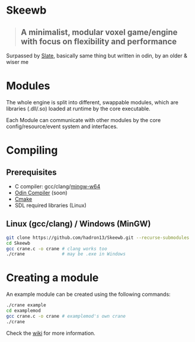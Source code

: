 # Skeewb
> ## A minimalist, modular voxel game/engine with focus on flexibility and performance 
Surpassed by [Slate](https://github.com/hadron13/sSlate), basically same thing but written in odin, by an older & wiser me
# Modules

The whole engine is split into different, swappable modules, which are libraries (.dll/.so) loaded at runtime by the core executable.

Each Module can communicate with other modules by the core config/resource/event system and interfaces.
# Compiling

## Prerequisites
- C compiler: gcc/clang/[mingw-w64](https://github.com/niXman/mingw-builds-binaries/releases)
- [Odin Compiler](https://github.com/odin-lang/Odin/releases/) (soon)
- [Cmake](https://cmake.org/download/)
- SDL required libraries (Linux)

## Linux (gcc/clang) / Windows (MinGW)
```bash
git clone https://github.com/hadron13/Skeewb.git --recurse-submodules
cd Skeewb
gcc crane.c -o crane # clang works too 
./crane              # may be .exe in Windows
```

# Creating a module

An example module can be created using the following commands:
```bash
./crane example
cd examplemod
gcc crane.c -o crane # examplemod's own crane
./crane
```

Check the [wiki](https://github.com/hadron13/Skeewb/wiki) for more information.

